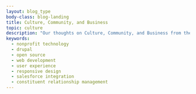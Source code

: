 ```yaml
---
layout: blog_type
body-class: blog-landing
title: Culture, Community, and Business
topic: culture
description: "Our thoughts on Culture, Community, and Business from the ThinkShout blog."
keywords:
  - nonprofit technology
  - drupal
  - open source
  - web development
  - user experience
  - responsive design
  - salesforce integration
  - constituent relationship management
---
```

